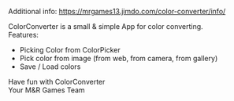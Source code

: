 Additional info: https://mrgames13.jimdo.com/color-converter/info/

ColorConverter is a small & simple App for color converting.<br>
Features:
- Picking Color from ColorPicker
- Pick color from image (from web, from camera, from gallery)
- Save / Load colors

Have fun with ColorConverter<br>
Your M&R Games Team
